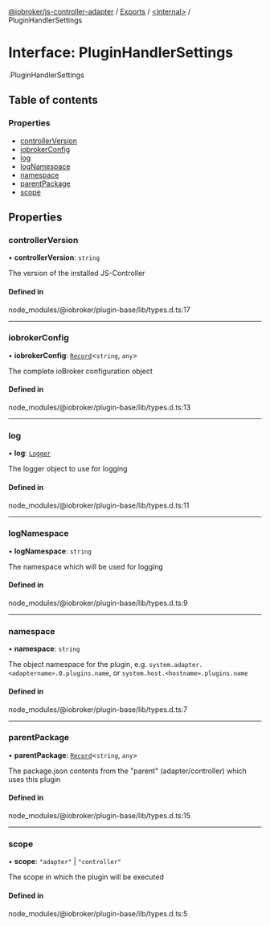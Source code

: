 [@iobroker/js-controller-adapter](../README.md) / [Exports](../modules.md) / [<internal\>](../modules/internal_.md) / PluginHandlerSettings

# Interface: PluginHandlerSettings

[<internal>](../modules/internal_.md).PluginHandlerSettings

## Table of contents

### Properties

- [controllerVersion](internal_.PluginHandlerSettings.md#controllerversion)
- [iobrokerConfig](internal_.PluginHandlerSettings.md#iobrokerconfig)
- [log](internal_.PluginHandlerSettings.md#log)
- [logNamespace](internal_.PluginHandlerSettings.md#lognamespace)
- [namespace](internal_.PluginHandlerSettings.md#namespace)
- [parentPackage](internal_.PluginHandlerSettings.md#parentpackage)
- [scope](internal_.PluginHandlerSettings.md#scope)

## Properties

### controllerVersion

• **controllerVersion**: `string`

The version of the installed JS-Controller

#### Defined in

node_modules/@iobroker/plugin-base/lib/types.d.ts:17

___

### iobrokerConfig

• **iobrokerConfig**: [`Record`](../modules/internal_.md#record)<`string`, `any`\>

The complete ioBroker configuration object

#### Defined in

node_modules/@iobroker/plugin-base/lib/types.d.ts:13

___

### log

• **log**: [`Logger`](internal_.Logger-1.md)

The logger object to use for logging

#### Defined in

node_modules/@iobroker/plugin-base/lib/types.d.ts:11

___

### logNamespace

• **logNamespace**: `string`

The namespace which will be used for logging

#### Defined in

node_modules/@iobroker/plugin-base/lib/types.d.ts:9

___

### namespace

• **namespace**: `string`

The object namespace for the plugin, e.g. `system.adapter.<adaptername>.0.plugins.name`, or `system.host.<hostname>.plugins.name`

#### Defined in

node_modules/@iobroker/plugin-base/lib/types.d.ts:7

___

### parentPackage

• **parentPackage**: [`Record`](../modules/internal_.md#record)<`string`, `any`\>

The package.json contents from the "parent" (adapter/controller) which uses this plugin

#### Defined in

node_modules/@iobroker/plugin-base/lib/types.d.ts:15

___

### scope

• **scope**: ``"adapter"`` \| ``"controller"``

The scope in which the plugin will be executed

#### Defined in

node_modules/@iobroker/plugin-base/lib/types.d.ts:5
